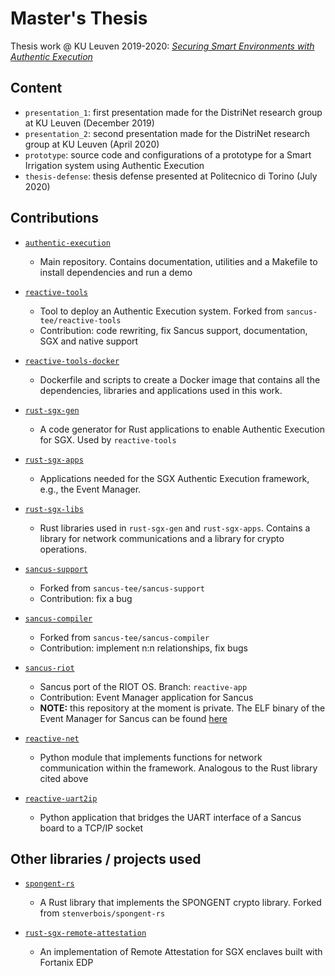 # Master's Thesis

Thesis work @ KU Leuven 2019-2020: [_Securing Smart Environments with Authentic Execution_](https://distrinet.cs.kuleuven.be/software/sancus/publications/scopelliti2020.pdf)

## Content

- `presentation_1`: first presentation made for the DistriNet research group at KU Leuven (December 2019)
- `presentation_2`: second presentation made for the DistriNet research group at KU Leuven (April 2020)
- `prototype`: source code and configurations of a prototype for a Smart Irrigation system using Authentic Execution
- `thesis-defense`: thesis defense presented at Politecnico di Torino (July 2020)

## Contributions

- [`authentic-execution`](https://github.com/gianlu33/authentic-execution)
  - Main repository. Contains documentation, utilities and a Makefile to install dependencies and run a demo
- [`reactive-tools`](https://github.com/gianlu33/reactive-tools)
  - Tool to deploy an Authentic Execution system. Forked from `sancus-tee/reactive-tools`
  - Contribution: code rewriting, fix Sancus support, documentation, SGX and native support
- [`reactive-tools-docker`](https://github.com/gianlu33/reactive-tools-docker)
  - Dockerfile and scripts to create a Docker image that contains all the dependencies, libraries and applications used in this work.

- [`rust-sgx-gen`](https://github.com/gianlu33/rust-sgx-gen)
  - A code generator for Rust applications to enable Authentic Execution for SGX. Used by `reactive-tools`
- [`rust-sgx-apps`](https://github.com/gianlu33/rust-sgx-apps)
  - Applications needed for the SGX Authentic Execution framework, e.g., the Event Manager.

- [`rust-sgx-libs`](https://github.com/gianlu33/rust-sgx-libs)
  - Rust libraries used in `rust-sgx-gen` and `rust-sgx-apps`. Contains a library for network communications and a library for crypto operations.
  
- [`sancus-support`](https://github.com/gianlu33/sancus-support)
  - Forked from `sancus-tee/sancus-support`
  - Contribution: fix a bug
  
- [`sancus-compiler`](https://github.com/gianlu33/sancus-compiler)
  - Forked from `sancus-tee/sancus-compiler`
  - Contribution: implement n:n relationships, fix bugs
  
- [`sancus-riot`](https://github.com/fritzalder/sancus-riot)
  - Sancus port of the RIOT OS. Branch: `reactive-app`
  - Contribution: Event Manager application for Sancus
  - **NOTE:** this repository at the moment is private. The ELF binary of the Event Manager for Sancus can be found [here](https://github.com/gianlu33/authentic-execution/tree/master/utils/sancus)
  
- [`reactive-net`](https://github.com/gianlu33/reactive-net)
  - Python module that implements functions for network communication within the framework. Analogous to the Rust library cited above
  
- [`reactive-uart2ip`](https://github.com/gianlu33/reactive-uart2ip)
  - Python application that bridges the UART interface of a Sancus board to a TCP/IP socket


## Other libraries / projects used

- [`spongent-rs`](https://github.com/gianlu33/spongent-rs)
  - A Rust library that implements the SPONGENT crypto library. Forked from `stenverbois/spongent-rs`
  
- [`rust-sgx-remote-attestation`](https://github.com/ndokmai/rust-sgx-remote-attestation)
  - An implementation of Remote Attestation for SGX enclaves built with Fortanix EDP
